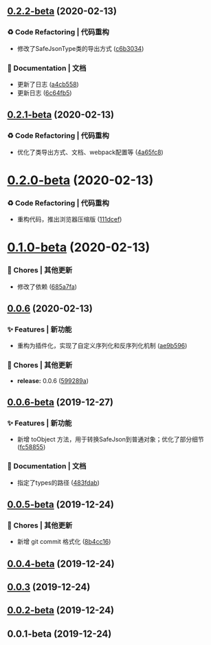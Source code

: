 ## [0.2.2-beta](https://github.com/CaoMeiYouRen/safe-json-type/compare/v0.2.1-beta...v0.2.2-beta) (2020-02-13)


### ♻ Code Refactoring | 代码重构

* 修改了SafeJsonType类的导出方式 ([c6b3034](https://github.com/CaoMeiYouRen/safe-json-type/commit/c6b3034))


### 📝 Documentation | 文档

* 更新了日志 ([a4cb558](https://github.com/CaoMeiYouRen/safe-json-type/commit/a4cb558))
* 更新日志 ([6c64fb5](https://github.com/CaoMeiYouRen/safe-json-type/commit/6c64fb5))



## [0.2.1-beta](https://github.com/CaoMeiYouRen/safe-json-type/compare/v0.2.0-beta...v0.2.1-beta) (2020-02-13)


### ♻ Code Refactoring | 代码重构

* 优化了类导出方式、文档、webpack配置等 ([4a65fc8](https://github.com/CaoMeiYouRen/safe-json-type/commit/4a65fc8))



# [0.2.0-beta](https://github.com/CaoMeiYouRen/safe-json-type/compare/v0.1.0-beta...v0.2.0-beta) (2020-02-13)


### ♻ Code Refactoring | 代码重构

* 重构代码，推出浏览器压缩版 ([111dcef](https://github.com/CaoMeiYouRen/safe-json-type/commit/111dcef))



# [0.1.0-beta](https://github.com/CaoMeiYouRen/safe-json-type/compare/v0.0.6...v0.1.0-beta) (2020-02-13)


### 🎫 Chores | 其他更新

* 修改了依赖 ([685a7fa](https://github.com/CaoMeiYouRen/safe-json-type/commit/685a7fa))



## [0.0.6](https://github.com/CaoMeiYouRen/safe-json-type/compare/v0.0.6-beta...v0.0.6) (2020-02-13)


### ✨ Features | 新功能

* 重构为插件化，实现了自定义序列化和反序列化机制 ([ae9b596](https://github.com/CaoMeiYouRen/safe-json-type/commit/ae9b596))


### 🎫 Chores | 其他更新

* **release:** 0.0.6 ([599289a](https://github.com/CaoMeiYouRen/safe-json-type/commit/599289a))



## [0.0.6-beta](https://github.com/CaoMeiYouRen/safe-json-type/compare/v0.0.5-beta...v0.0.6-beta) (2019-12-27)


### ✨ Features | 新功能

* 新增 toObject 方法，用于转换SafeJson到普通对象；优化了部分细节 ([fc58855](https://github.com/CaoMeiYouRen/safe-json-type/commit/fc58855))


### 📝 Documentation | 文档

* 指定了types的路径 ([483fdab](https://github.com/CaoMeiYouRen/safe-json-type/commit/483fdab))



## [0.0.5-beta](https://github.com/CaoMeiYouRen/safe-json-type/compare/v0.0.4-beta...v0.0.5-beta) (2019-12-24)


### 🎫 Chores | 其他更新

* 新增 git commit 格式化 ([8b4cc16](https://github.com/CaoMeiYouRen/safe-json-type/commit/8b4cc16))



## [0.0.4-beta](https://github.com/CaoMeiYouRen/safe-json-type/compare/v0.0.3...v0.0.4-beta) (2019-12-24)



## [0.0.3](https://github.com/CaoMeiYouRen/safe-json-type/compare/v0.0.2-beta...v0.0.3) (2019-12-24)



## [0.0.2-beta](https://github.com/CaoMeiYouRen/safe-json-type/compare/v0.0.1-beta...v0.0.2-beta) (2019-12-24)



## 0.0.1-beta (2019-12-24)



